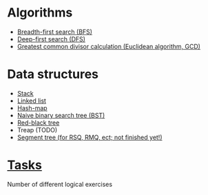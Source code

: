 # Algorithms
* [Breadth-first search (BFS)](algorithms/bfs)
* [Deep-first search (DFS)](algorithms/dfs)
* [Greatest common divisor calculation (Euclidean algorithm, GCD)](algorithms/gcd)

# Data structures
* [Stack](data-structures/stack)
* [Linked list](data-structures/linkedList)
* [Hash-map](data-structures/hashMap)
* [Naive binary search tree (BST)](data-structures/bst)
* [Red-black tree](data-structures/rbt)
* Treap (TODO)
* [Segment tree (for RSQ, RMQ, ect; not finished yet!)](data-structures/segment-tree)

# [Tasks](tasks)
Number of different logical exercises
